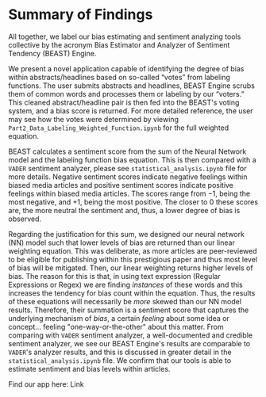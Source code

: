 # Summary of Findings

All together, we label our bias estimating and sentiment analyzing tools collective by the acronym Bias Estimator and Analyzer of Sentiment Tendency (BEAST) Engine.

We present a novel application capable of identifying the degree of bias within abstracts/headlines based on so-called “votes” from labeling functions. The user submits abstracts and headlines, BEAST Engine scrubs them of common words and processes them or labeling by our “voters.” This cleaned abstract/headline pair is then fed into the BEAST's voting system, and a bias score is returned. For more detailed reference, the user may see how the votes were determined by viewing `Part2_Data_Labeling_Weighted_Function.ipynb` for the full weighted equation. 

BEAST calculates a sentiment score from the sum of the Neural Network model and the labeling function bias equation. This is then compared with a `VADER` sentiment analyzer, please see `statistical_analysis.ipynb` file for more details. Negative sentiment scores indicate negative feelings within biased media articles and positive sentiment scores indicate positive feelings within biased media articles. The scores range from $-1$, being the most negative, and $+1$, being the most positive. The closer to $0$ these scores are, the more neutral the sentiment and, thus, a lower degree of bias is observed. 

Regarding the justification for this sum, we designed our neural network (NN) model such that lower levels of bias are returned than our linear weighting equation. This was deliberate, as more articles are peer-reviewed to be eligible for publishing within this prestigious paper and thus most level of bias will be mitigated. Then, our linear weighting returns higher levels of bias. The reason for this is that, in using text expression (Regular Expressions or Regex) we are finding $\textit{instances}$ of these words and this increases the tendency for bias count within the equation. Thus, the results of these equations will necessarily be $\textit{more}$ skewed than our NN model results. Therefore, their summation is a sentiment score that captures the underlying mechanism of $\textit{bias}$, a certain $\textit{feeling}$ about some idea or concept... feeling "one-way-or-the-other" about this matter. From comparing with `VADER` sentiment analyzer, a well-documented and credible sentiment analyzer, we see our BEAST Engine's results are comparable to `VADER`'s analyzer results, and this is discussed in greater detail in the `statistical_analysis.ipynb` file. We confirm that our tools is able to estimate sentiment and bias levels within articles.  

Find our app here: Link 
